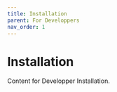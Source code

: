 ```yaml
---
title: Installation
parent: For Developpers
nav_order: 1
---
```


# Installation

Content for Developper Installation.